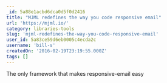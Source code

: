 ```yaml
---
_id: 5a88e1acbd6dca0d5f0d2416
title: "MJML redefines the way you code responsive email"
url: 'https://mjml.io/'
category: libraries-tools
slug: 'mjml-redefines-the-way-you-code-responsive-email'
user_id: 5a83ce59d6eb0005c4ecda2c
username: 'bill-s'
createdOn: '2016-02-19T23:19:55.000Z'
tags: []
---
```


The only framework that makes responsive-email easy
